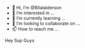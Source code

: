 - 👋 Hi, I’m @Bilalalderson
- 👀 I’m interested in ...
- 🌱 I’m currently learning ...
- 💞️ I’m looking to collaborate on ...
- 📫 How to reach me ...

<!---
Bilalalderson/Bilalalderson is a ✨ special ✨ repository because its `README.md` (this file) appears on your GitHub profile.
You can click the Preview link to take a look at your changes.
--->
Hey Sup Guys
